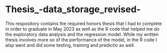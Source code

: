 # Thesis_-data_storage_revised-
This respository contains the required honors thesis that I had to complete in order to graduate in May 2023 as well as the R code that helped me do the exploratory data analysis and the regression model. 
While my written thesis involves more so of the performance of the model, in the R code I alsp went and did some testing, training and predictio as well.

